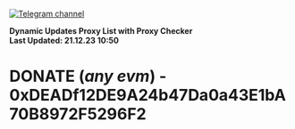 [![Telegram channel](https://img.shields.io/endpoint?url=https://runkit.io/damiankrawczyk/telegram-badge/branches/master?url=https://t.me/n4z4v0d)](https://t.me/n4z4v0d) 

**Dynamic Updates Proxy List with Proxy Checker**  
**Last Updated: 21.12.23 10:50**

# DONATE (_any evm_) - 0xDEADf12DE9A24b47Da0a43E1bA70B8972F5296F2
